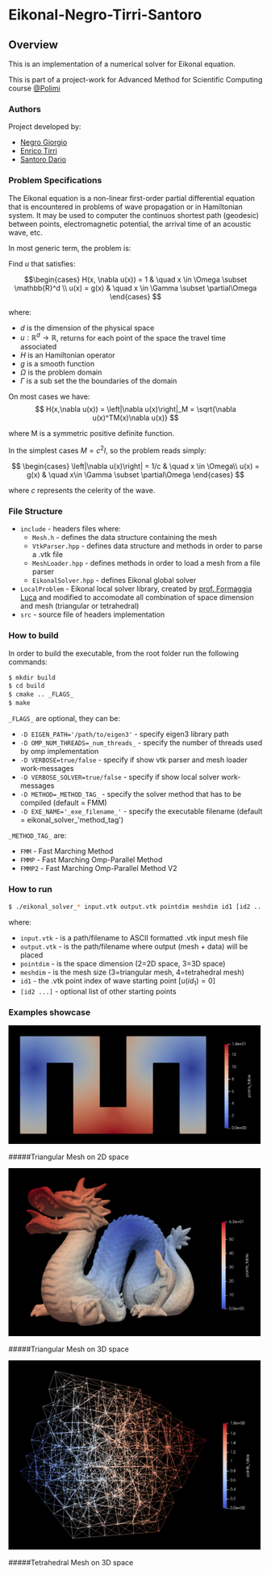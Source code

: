 # Eikonal-Negro-Tirri-Santoro
## Overview

This is an implementation of a numerical solver for Eikonal equation.

This is part of a project-work for Advanced Method for Scientific Computing course [@Polimi](https://www.polimi.it/)

### Authors
Project developed by:
- [Negro Giorgio](https://github.com/giorgionegro)
- [Enrico Tirri](https://github.com/EnricoTirri)
- [Santoro Dario](https://github.com/DarioSantoroDS)

### Problem Specifications

The Eikonal equation is a non-linear first-order partial differential equation that is encountered in problems of wave propagation or in Hamiltonian system. It may be used to computer the continuos shortest path (geodesic) between points, electromagnetic potential, the arrival time of an acoustic wave, etc.

In most generic term, the problem is:

Find $u$ that satisfies:

$$\begin{cases}
H(x, \nabla u(x)) = 1 & \quad x \in \Omega \subset \mathbb{R}^d \\  
u(x) = g(x) & \quad x \in \Gamma \subset \partial\Omega
\end{cases} $$

where:
- $d$ is the dimension of the physical space
- $u : \mathbb{R}^d \to \mathbb{R}$, returns for each point of the space the travel time associated
- $H$ is an Hamiltonian operator
- $g$ is a smooth function
- $\Omega$ is the problem domain
- $\Gamma$ is a sub set the the boundaries of the domain

On most cases we have:
$$
H(x,\nabla u(x)) = \left|\nabla u(x)\right|_M = \sqrt{\nabla u(x)^TM(x)\nabla u(x)}
$$

where M is a symmetric positive definite function.

In the simplest cases $M = c^2I$, so the problem reads simply:

$$
\begin{cases}
\left|\nabla u(x)\right| = 1/c & \quad x \in \Omega\\
u(x) = g(x) & \quad x\in \Gamma \subset \partial\Omega
\end{cases}
$$

where $c$ represents the celerity of the wave.

### File Structure

* `include` -  headers files where:
    * `Mesh.h` - defines the data structure containing the mesh
    * `VtkParser.hpp` - defines data structure and methods in order to parse a .vtk file
    * `MeshLoader.hpp` - defines methods in order to load a mesh from a file parser
    * `EikonalSolver.hpp` - defines Eikonal global solver
* `LocalProblem` - Eikonal local solver library, created by [prof. Formaggia Luca](https://github.com/lformaggia) and modified to accomodate all combination of space dimension and mesh (triangular or tetrahedral)
* `src` - source file of headers implementation


### How to build

In order to build the executable, from the root folder run the following commands:

```bash
$ mkdir build
$ cd build
$ cmake .. _FLAGS_
$ make
```
`_FLAGS_` are optional, they can be:
* `-D EIGEN_PATH='/path/to/eigen3'` - specify eigen3 library path
* `-D OMP_NUM_THREADS=_num_threads_` - specify the number of threads used by omp implementation
* `-D VERBOSE=true/false` - specify if show vtk parser and mesh loader work-messages
* `-D VERBOSE_SOLVER=true/false` - specify if show local solver work-messages
* `-D METHOD=_METHOD_TAG_` - specify the solver method that has to be compiled (default = FMM)
* `-D EXE_NAME='_exe_filename_'` - specify the executable filename (default = eikonal_solver_'method_tag')

`_METHOD_TAG_` are:
* `FMM` - Fast Marching Method
* `FMMP` - Fast Marching Omp-Parallel Method
* `FMMP2` - Fast Marching Omp-Parallel Method V2

### How to run

```bash
$ ./eikonal_solver_* input.vtk output.vtk pointdim meshdim id1 [id2 ...]
```
where:
* `input.vtk` - is a path/filename to ASCII formatted .vtk input mesh file
* `output.vtk` - is the path/filename where output (mesh + data) will be placed
* `pointdim` - is the space dimension (2=2D space, 3=3D space)
* `meshdim` - is the mesh size (3=triangular mesh, 4=tetrahedral mesh)
* `id1` - the .vtk point index of wave starting point [$u(id_1) = 0$]
* `[id2 ...]` - optional list of other starting points

### Examples showcase 
<img src="showcase/triangles2d.png" width="500"/>

#####Triangular Mesh on 2D space


<img src="showcase/triangles3d.png" width="500"/>

#####Triangular Mesh on 3D space

<img src="showcase/tetrahedron3d.png" width="500"/>

#####Tetrahedral Mesh on 3D space